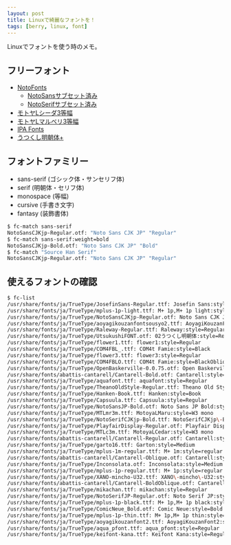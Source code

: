 ```yaml
---
layout: post
title: Linuxで綺麗なフォントを！
tags: [berry, linux, font]
---
```


Linuxでフォントを使う時のメモ。

## フリーフォント

- [NotoFonts](https://github.com/googlei18n/noto-cjk)
  - [NotoSansサブセット済み](https://github.com/axcelwork/Noto-Snas-subset/tree/master/fonts)
  - [NotoSerifサブセット済み](https://github.com/hirofumii/Noto-Serif-CJK-JP.min)
- [モトヤLシーダ3等幅](https://ghostscript.com/~tor/stuff/fonts/droid/MTLc3m.ttf)
- [モトヤLマルベリ3等幅](https://ghostscript.com/~tor/stuff/fonts/droid/MTLmr3m.ttf)
- [IPA Fonts](https://ipafont.ipa.go.jp/old/ipafont/download.html)
- [うつくし明朝体+](https://www.flopdesign.com/freefont/utsukushi-mincho-font.html)

## フォントファミリー

- sans-serif (ゴシック体・サンセリフ体)
- serif (明朝体・セリフ体)
- monospace (等幅)
- cursive (手書き文字)
- fantasy (装飾書体)

```bash
$ fc-match sans-serif
NotoSansCJKjp-Regular.otf: "Noto Sans CJK JP" "Regular"
$ fc-match sans-serif:weight=bold
NotoSansCJKjp-Bold.otf: "Noto Sans CJK JP" "Bold"
$ fc-match "Source Han Serif"
NotoSansCJKjp-Regular.otf: "Noto Sans CJK JP" "Regular"
```

## 使えるフォントの確認

```bash
$ fc-list
/usr/share/fonts/ja/TrueType/JosefinSans-Regular.ttf: Josefin Sans:style=Regular
/usr/share/fonts/ja/TrueType/mplus-1p-light.ttf: M+ 1p,M+ 1p light:style=light,Regular
/usr/share/fonts/ja/TrueType/NotoSansCJKjp-Regular.otf: Noto Sans CJK JP,Noto Sans CJK JP Regular:style=Regular
/usr/share/fonts/ja/TrueType/aoyagikouzanfontsousyo2.ttf: AoyagiKouzanFontSousyo2:style=Regular
/usr/share/fonts/ja/TrueType/Raleway-Regular.ttf: Raleway:style=Regular
/usr/share/fonts/ja/TrueType/UtsukushiFONT.otf: 02うつくし明朝体:style=Regular
/usr/share/fonts/ja/TrueType/flower1.ttf: flower1:style=Regular
/usr/share/fonts/ja/TrueType/COM4FBL_.ttf: COM4t Famie:style=Black
/usr/share/fonts/ja/TrueType/flower3.ttf: flower3:style=Regular
/usr/share/fonts/ja/TrueType/COM4FBLO.ttf: COM4t Famie:style=BlackOblique
/usr/share/fonts/ja/TrueType/OpenBaskerville-0.0.75.otf: Open Baskerville 0.0.75:style=Normal
/usr/share/fonts/abattis-cantarell/Cantarell-Bold.otf: Cantarell:style=Bold
/usr/share/fonts/ja/TrueType/aquafont.ttf: aquafont:style=Regular
/usr/share/fonts/ja/TrueType/TheanoOldStyle-Regular.ttf: Theano Old Style:style=Regular
/usr/share/fonts/ja/TrueType/Hanken-Book.ttf: Hanken:style=Book
/usr/share/fonts/ja/TrueType/Capsuula.ttf: Capsuula:style=Regular
/usr/share/fonts/ja/TrueType/NotoSansJP-Bold.otf: Noto Sans JP Bold:style=Regular
/usr/share/fonts/ja/TrueType/MTLmr3m.ttf: MotoyaLMaru:style=W3 mono
/usr/share/fonts/ja/TrueType/NotoSerifCJKjp-Bold.ttf: NotoSerifCJKjp\-Bold.min:style=Regular
/usr/share/fonts/ja/TrueType/PlayfairDisplay-Regular.otf: Playfair Display:style=Regular
/usr/share/fonts/ja/TrueType/MTLc3m.ttf: MotoyaLCedar:style=W3 mono
/usr/share/fonts/abattis-cantarell/Cantarell-Regular.otf: Cantarell:style=Regular
/usr/share/fonts/ja/TrueType/garto16.ttf: Garton:style=Medium
/usr/share/fonts/ja/TrueType/mplus-1m-regular.ttf: M+ 1m:style=regular
/usr/share/fonts/abattis-cantarell/Cantarell-Oblique.otf: Cantarell:style=Oblique
/usr/share/fonts/ja/TrueType/Inconsolata.otf: Inconsolata:style=Medium
/usr/share/fonts/ja/TrueType/mplus-1p-regular.ttf: M+ 1p:style=regular
/usr/share/fonts/ja/TrueType/XANO-mincho-U32.ttf: XANO\-mincho\-U32:style=Regular
/usr/share/fonts/abattis-cantarell/Cantarell-BoldOblique.otf: Cantarell:style=BoldOblique
/usr/share/fonts/ja/TrueType/mikachan.ttf: mikachan:style=Regular
/usr/share/fonts/ja/TrueType/NotoSerifJP-Regular.otf: Noto Serif JP:style=Regular
/usr/share/fonts/ja/TrueType/mplus-1p-black.ttf: M+ 1p,M+ 1p black:style=black,Regular
/usr/share/fonts/ja/TrueType/ComicNeue_Bold.otf: Comic Neue:style=Bold
/usr/share/fonts/ja/TrueType/mplus-1p-thin.ttf: M+ 1p,M+ 1p thin:style=thin,Regular
/usr/share/fonts/ja/TrueType/aoyagikouzanfont2.ttf: AoyagiKouzanFont2:style=Regular
/usr/share/fonts/ja/TrueType/aqua_pfont.ttf: aqua_pfont:style=Regular
/usr/share/fonts/ja/TrueType/keifont-kana.ttf: Keifont Kana:style=Regular
```
